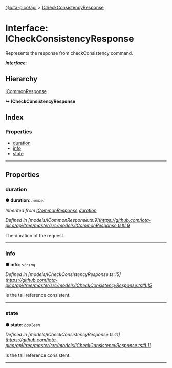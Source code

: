 [@iota-pico/api](../README.md) > [ICheckConsistencyResponse](../interfaces/icheckconsistencyresponse.md)

# Interface: ICheckConsistencyResponse

Represents the response from checkConsistency command.

*__interface__*: 

## Hierarchy

 [ICommonResponse](icommonresponse.md)

**↳ ICheckConsistencyResponse**

## Index

### Properties

* [duration](icheckconsistencyresponse.md#duration)
* [info](icheckconsistencyresponse.md#info)
* [state](icheckconsistencyresponse.md#state)

---

## Properties

<a id="duration"></a>

###  duration

**● duration**: *`number`*

*Inherited from [ICommonResponse](icommonresponse.md).[duration](icommonresponse.md#duration)*

*Defined in [models/ICommonResponse.ts:9](https://github.com/iota-pico/api/tree/master/src/models/ICommonResponse.ts#L9*

The duration of the request.

___
<a id="info"></a>

###  info

**● info**: *`string`*

*Defined in [models/ICheckConsistencyResponse.ts:15](https://github.com/iota-pico/api/tree/master/src/models/ICheckConsistencyResponse.ts#L15*

Is the tail reference consistent.

___
<a id="state"></a>

###  state

**● state**: *`boolean`*

*Defined in [models/ICheckConsistencyResponse.ts:11](https://github.com/iota-pico/api/tree/master/src/models/ICheckConsistencyResponse.ts#L11*

Is the tail reference consistent.

___

